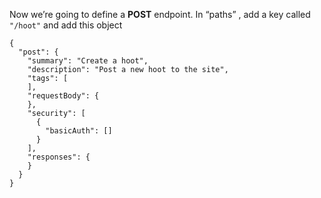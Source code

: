 Now we’re going to define a **POST** endpoint. In “paths” , add a key called `"/hoot"` and add this object


```
{
  "post": {
    "summary": "Create a hoot",
    "description": "Post a new hoot to the site",
    "tags": [
    ],
    "requestBody": {
    },
    "security": [
      {
        "basicAuth": []
      }
    ],
    "responses": {
    }
  }
}
```